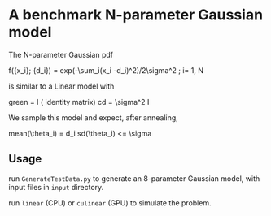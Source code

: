 A benchmark N-parameter Gaussian model 
======================================

The N-parameter Gaussian pdf 

f({x_i}; {d_i}) = exp(-\sum_i(x_i -d_i)^2)/2\sigma^2  ; i= 1, N 

is similar to a Linear model with 

green = I ( identity matrix) 
cd = \sigma^2 I


We sample this model and expect, after annealing, 

mean(\theta_i) = d_i
sd(\theta_i) <= \sigma 


Usage
-----

run `GenerateTestData.py` to generate an 8-parameter Gaussian model, with input files in `input` directory. 

run `linear` (CPU) or `culinear` (GPU) to simulate the problem. 
 
